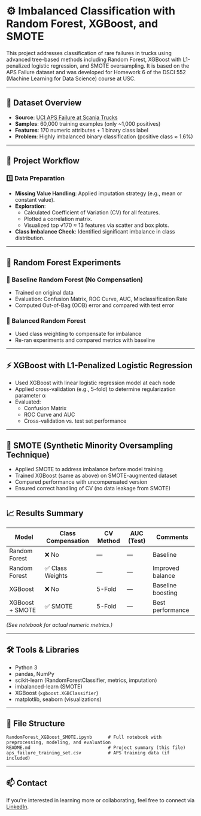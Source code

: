 # ⚙️ Imbalanced Classification with Random Forest, XGBoost, and SMOTE

This project addresses classification of rare failures in trucks using advanced tree-based methods including Random Forest, XGBoost with L1-penalized logistic regression, and SMOTE oversampling. It is based on the APS Failure dataset and was developed for Homework 6 of the DSCI 552 (Machine Learning for Data Science) course at USC.

---

## 📁 Dataset Overview

- **Source**: [UCI APS Failure at Scania Trucks](https://archive.ics.uci.edu/ml/datasets/APS+Failure+at+Scania+Trucks)
- **Samples**: 60,000 training examples (only ~1,000 positives)
- **Features**: 170 numeric attributes + 1 binary class label
- **Problem**: Highly imbalanced binary classification (positive class ≈ 1.6%)

---

## 🧪 Project Workflow

### 1️⃣ Data Preparation
- **Missing Value Handling**: Applied imputation strategy (e.g., mean or constant value).
- **Exploration**:
  - Calculated Coefficient of Variation (CV) for all features.
  - Plotted a correlation matrix.
  - Visualized top √170 ≈ 13 features via scatter and box plots.
- **Class Imbalance Check**: Identified significant imbalance in class distribution.

---

## 🌲 Random Forest Experiments

### 🔹 Baseline Random Forest (No Compensation)
- Trained on original data
- Evaluation: Confusion Matrix, ROC Curve, AUC, Misclassification Rate
- Computed Out-of-Bag (OOB) error and compared with test error

### 🔹 Balanced Random Forest
- Used class weighting to compensate for imbalance
- Re-ran experiments and compared metrics with baseline

---

## ⚡ XGBoost with L1-Penalized Logistic Regression

- Used XGBoost with linear logistic regression model at each node
- Applied cross-validation (e.g., 5-fold) to determine regularization parameter α
- Evaluated:
  - Confusion Matrix
  - ROC Curve and AUC
  - Cross-validation vs. test set performance

---

## 🔁 SMOTE (Synthetic Minority Oversampling Technique)

- Applied SMOTE to address imbalance before model training
- Trained XGBoost (same as above) on SMOTE-augmented dataset
- Compared performance with uncompensated version
- Ensured correct handling of CV (no data leakage from SMOTE)

---

## 📈 Results Summary

| Model                  | Class Compensation | CV Method | AUC (Test) | Comments |
|-----------------------|--------------------|-----------|------------|----------|
| Random Forest         | ❌ No              | —         | —          | Baseline |
| Random Forest         | ✅ Class Weights   | —         | —          | Improved balance |
| XGBoost               | ❌ No              | 5-Fold    | —          | Baseline boosting |
| XGBoost + SMOTE       | ✅ SMOTE           | 5-Fold    | —          | Best performance |

*(See notebook for actual numeric metrics.)*

---

## 🛠️ Tools & Libraries

- Python 3
- pandas, NumPy
- scikit-learn (RandomForestClassifier, metrics, imputation)
- imbalanced-learn (SMOTE)
- XGBoost (`xgboost.XGBClassifier`)
- matplotlib, seaborn (visualizations)

---

## 📂 File Structure

```
RandomForest_XGBoost_SMOTE.ipynb      # Full notebook with preprocessing, modeling, and evaluation
README.md                             # Project summary (this file)
aps_failure_training_set.csv          # APS training data (if included)
```

---

## 📫 Contact

If you're interested in learning more or collaborating, feel free to connect via [LinkedIn](https://www.linkedin.com/in/navya-bhat).
